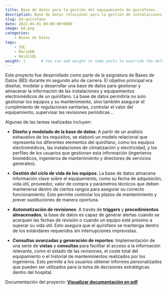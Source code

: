 ```yaml
---
title: Base de datos para la gestión del equipamiento de quirófanos.
description: Base de datos relacional para la gestión de instalaciones y equipamientos electromédicos de quirófanos.
slug: bd-quirofano
date: 2021-04-01 00:00:00+0000
image: bd.png
categories:
    - Bases de Datos
tags:
    - SQL
    - MariaDB
    - HeidiSQL
weight: 1       # You can add weight to some posts to override the default sorting (date descending)
---
```


Este proyecto fue desarrollado como parte de la asignatura de Bases de Datos (BD) durante mi segundo año de carrera. El objetivo principal era diseñar, modelar y desarrollar una base de datos para gestionar y almacenar la información de las instalaciones y equipamientos electromédicos de un quirófano. La base de datos permitiría no solo gestionar los equipos y su mantenimiento, sino también asegurar el cumplimiento de regulaciones sanitarias, controlar el valor del equipamiento, supervisar las revisiones periódicas...

Algunas de las tareas realizadas incluyen:

- **Diseño y modelado de la base de datos**: A partir de un análisis exhaustivo de los requisitos, se elaboró un modelo relacional que representa los diferentes elementos del quirófano, como los equipos electromédicos, las instalaciones de climatización y electricidad, y los perfiles de los usuarios que gestionan esta información (ingenieros biomédicos, ingenieros de mantenimiento y directores de servicios generales).

- **Gestión del ciclo de vida de los equipos**: La base de datos almacena información clave sobre el equipamiento, como su fecha de adquisición, vida útil, proveedor, valor de compra y parámetros técnicos que deben mantenerse dentro de ciertos rangos para asegurar su correcto funcionamiento. Esto permite controlar los plazos de mantenimiento y prever sustituciones de manera oportuna.

- **Automatización de revisiones**: A través de **triggers** y **procedimientos almacenados**, la base de datos es capaz de generar alertas cuando se acerquen las fechas de revisión o cuando un equipo esté próximo a superar su vida útil. Esto asegura que el quirófano se mantenga dentro de los estándares requeridos sin interrupciones imprevistas​.

- **Consultas avanzadas y generación de reportes**: Implementación de una serie de **vistas** y **consultas** para facilitar el acceso a la información relevante, como el estado de las revisiones, el coste total del equipamiento o el historial de mantenimientos realizados por los ingenieros. Esto permite a los usuarios obtener informes personalizados que pueden ser utilizados para la toma de decisiones estratégicas dentro del hospital.

Documentación del proyecto: [**Visualizar documentación en pdf**](bd-quirofano.pdf)